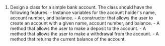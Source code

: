1. Design a class for a simple bank account. The class should have the following features:
         - Instance variables for the account holder's name, account number, and balance.
         - A constructor that allows the user to create an account with a given name, account number, and balance.
         - A method that allows the user to make a deposit to the account.
         - A method that allows the user to make a withdrawal from the account.
         - A method that returns the current balance of the account.
